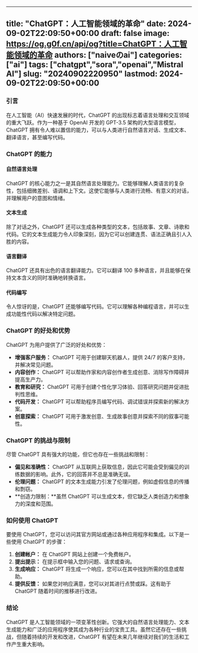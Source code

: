 
---
title: "ChatGPT：人工智能领域的革命"
date: 2024-09-02T22:09:50+00:00
draft: false
image: https://og.g0f.cn/api/og?title=ChatGPT：人工智能领域的革命
authors: ["naiveのai"]
categories: ["ai"]
tags: ["chatgpt","sora","openai","Mistral AI"]
slug: "20240902220950"
lastmod: 2024-09-02T22:09:50+00:00
---
### 引言

在人工智能（AI）快速发展的时代，ChatGPT 的出现标志着语言处理和交互领域的重大飞跃。作为一种基于 OpenAI 开发的 GPT-3.5 架构的大型语言模型，ChatGPT 拥有令人难以置信的能力，可以与人类进行自然语言对话、生成文本、翻译语言，甚至编写代码。

### ChatGPT 的能力

#### 自然语言处理

ChatGPT 的核心能力之一是其自然语言处理能力。它能够理解人类语言的复杂性，包括细微差别、语调和上下文。这使它能够与人类进行流畅、有意义的对话，并理解用户的意图和情绪。

#### 文本生成

除了对话之外，ChatGPT 还可以生成各种类型的文本，包括故事、文章、诗歌和代码。它的文本生成能力令人印象深刻，因为它可以创建连贯、语法正确且引人入胜的内容。

#### 语言翻译

ChatGPT 还具有出色的语言翻译能力。它可以翻译 100 多种语言，并且能够在保持文本含义的同时准确地转换语言。

#### 代码编写

令人惊讶的是，ChatGPT 还能够编写代码。它可以理解各种编程语言，并可以生成功能性代码以解决特定问题。

### ChatGPT 的好处和优势

ChatGPT 为用户提供了广泛的好处和优势：

* **增强客户服务：** ChatGPT 可用于创建聊天机器人，提供 24/7 的客户支持，并解决常见问题。
* **内容创作：** ChatGPT 可以帮助作家和内容创作者生成创意、消除写作障碍并提高生产力。
* **教育和研究：** ChatGPT 可用于创建个性化学习体验、回答研究问题并促进批判性思维。
* **代码开发：** ChatGPT 可以帮助程序员编写代码、调试错误并探索新的解决方案。
* **创意探索：** ChatGPT 可用于激发创意、生成故事创意并探索不同的叙事可能性。

### ChatGPT 的挑战与限制

尽管 ChatGPT 具有强大的功能，但它也存在一些挑战和限制：

* **偏见和准确性：** ChatGPT 从互联网上获取信息，因此它可能会受到偏见的训​​练数据的影响。此外，它的回答并不总是准确无误。
* **伦理问题：** ChatGPT 的文本生成能力引发了伦理问题，例如虚假信息的传播和剽窃。
* **创造力限制：**虽然 ChatGPT 可以生成文本，但它缺乏人类创造力和想象力的深度和范围。

### 如何使用 ChatGPT

要使用 ChatGPT，您可以访问其官方网站或通过各种应用程序和集成。以下是一些使用 ChatGPT 的步骤：

1. **创建帐户：** 在 ChatGPT 网站上创建一个免费帐户。
2. **提出提示：** 在提示框中输入您的问题、请求或查询。
3. **生成响应：** ChatGPT 将生成一个响应，您可以在其中找到所需的信息或帮助。
4. **提供反馈：** 如果您对响应满意，您可以对其进行点赞或踩。这有助于 ChatGPT 随着时间的推移进行改进。

### 结论

ChatGPT 是人工智能领域的一项变革性创新。它强大的自然语言处理能力、文本生成能力和广泛的应用程序使其成为各种行业的宝贵工具。虽然它还存在一些挑战，但随着持续的开发和改进，ChatGPT 有望在未来几年继续对我们的生活和工作产生重大影响。